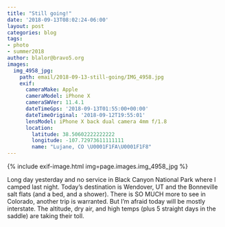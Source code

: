 ```yaml
---
title: "Still going!"
date: '2018-09-13T08:02:24-06:00'
layout: post
categories: blog
tags:
- photo
- summer2018
author: blalor@bravo5.org
images:
  img_4958_jpg:
    path: email/2018-09-13-still-going/IMG_4958.jpg
    exif:
      cameraMake: Apple
      cameraModel: iPhone X
      cameraSWVer: 11.4.1
      dateTimeGps: '2018-09-13T01:55:00+00:00'
      dateTimeOriginal: '2018-09-12T19:55:01'
      lensModel: iPhone X back dual camera 4mm f/1.8
      location:
        latitude: 38.50602222222222
        longitude: -107.72973611111111
        name: "Lujane, CO \U0001F1FA\U0001F1F8"
---
```


{% include exif-image.html img=page.images.img_4958_jpg %}

Long day yesterday and no service in Black Canyon National Park where I camped last night. Today’s destination is Wendover, UT and the Bonneville salt flats (and a bed, and a shower). There is SO MUCH more to see in Colorado, another trip is warranted. But I’m afraid today will be mostly interstate. The altitude, dry air, and high temps (plus 5 straight days in the saddle) are taking their toll. 



